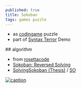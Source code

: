 ```yaml
---
published: true
title: Sokoban
tags: games puzzle
---
```

- as [codingame](https://www.codingame.com/contribute/view/5503f84edfcd721cec6c3352404e89bb9022) puzzle
- part of [Syntax Terror](http://www.pouet.net/prod.php?which=498) Demo

## algorithm 
- from [rosettacode](https://rosettacode.org/wiki/Sokoban)
- [Sokoban: Reversed Solving](http://liacs.leidenuniv.nl/~takesfw/pdf/sokoban.pdf)
- [SolvingSokoban (Thesis)](http://weetu.net/Timo-Virkkala-Solving-Sokoban-Masters-Thesis.pdf) / [SO](https://stackoverflow.com/questions/4237462/sokoban-solver-tips)

[![caption](https://img.youtube.com/vi/mx4v8Z4zOIc/0.jpg)](https://www.youtube.com/watch?v=mx4v8Z4zOIc)
